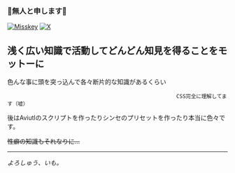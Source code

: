 ### 🤔無人と申します🤔

[![Misskey](https://img.shields.io/badge/%40mujin__nohuman-323232?style=for-the-badge&logo=misskey&logoColor=ffffff&label=GC-Key&labelColor=0e0e80)](https://gc-key.幼女.life/@Mujin_nohuman)  [![X](https://img.shields.io/badge/mujin_nohuman-87cefa%20?style=for-the-badge&logo=Twitter&labelColor=%2387cefa&color=%2387cefa)](https://twitter.com/mujin_nohuman)

## 浅く広い知識で活動してどんどん知見を得ることをモットーに

色んな事に頭を突っ込んで各々断片的な知識があるくらい

                                                          CSS完全に理解してます（嘘）

後はAviutlのスクリプトを作ったりシンセのプリセットを作ったり本当に色々です。


~~性癖の知識もそれなりに...~~

---

*よろしゅう、いも。*
